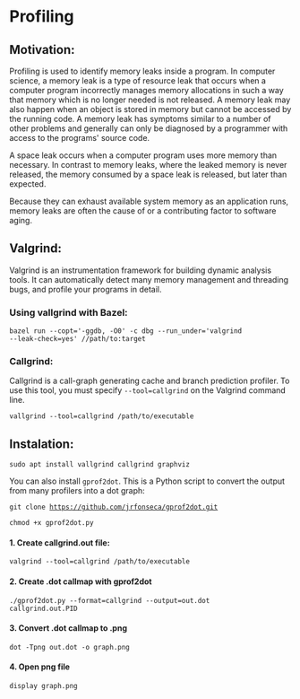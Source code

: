# Profiling

## **Motivation**:
Profiling is used to identify memory leaks inside a program. In computer science, a memory leak is a type of resource leak that occurs when a computer program incorrectly manages memory allocations in such a way that memory which is no longer needed is not released. A memory leak may also happen when an object is stored in memory but cannot be accessed by the running code. A memory leak has symptoms similar to a number of other problems and generally can only be diagnosed by a programmer with access to the programs' source code.

A space leak occurs when a computer program uses more memory than necessary. In contrast to memory leaks, where the leaked memory is never released, the memory consumed by a space leak is released, but later than expected.

Because they can exhaust available system memory as an application runs, memory leaks are often the cause of or a contributing factor to software aging.

## **Valgrind**:
Valgrind is an instrumentation framework for building dynamic analysis tools. It can automatically detect many memory management and threading bugs, and profile your programs in detail.

### **Using vallgrind with Bazel**:
<code>bazel run --copt='-ggdb, -O0' -c dbg --run_under='valgrind --leak-check=yes' //path/to:target</code>

### **Callgrind**:
Callgrind is a call-graph generating cache and branch prediction profiler.
To use this tool, you must specify <code>--tool=callgrind</code> on the Valgrind command line.

<code>vallgrind --tool=callgrind /path/to/executable</code>

## **Instalation**:
<code>sudo apt install vallgrind callgrind graphviz</code>

You can also install <code>gprof2dot</code>. This is a Python script to convert the output from many profilers into a dot graph:

<code>git clone https://github.com/jrfonseca/gprof2dot.git</code>

<code>chmod +x gprof2dot.py</code>

#### 1. Create callgrind.out file:
<code>valgrind --tool=callgrind /path/to/executable</code>

#### 2. Create .dot callmap with gprof2dot
<code>./gprof2dot.py --format=callgrind --output=out.dot callgrind.out.PID</code>

#### 3. Convert .dot callmap to .png
<code>dot -Tpng out.dot -o graph.png</code>

#### 4. Open png file
<code>display graph.png</code>
